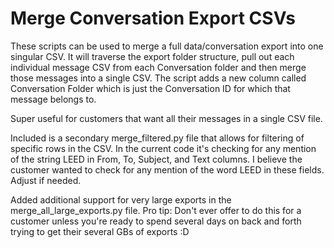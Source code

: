 # Merge Conversation Export CSVs

These scripts can be used to merge a full data/conversation export into one singular CSV. It will traverse the export folder structure, pull out each individual message CSV from each Conversation folder and then merge those messages into a single CSV. The script adds a new column called Conversation Folder which is just the Conversation ID for which that message belongs to.

Super useful for customers that want all their messages in a single CSV file.

Included is a secondary merge_filtered.py file that allows for filtering of specific rows in the CSV. In the current code it's checking for any mention of the string LEED in From, To, Subject, and Text columns. I believe the customer wanted to check for any mention of the word LEED in these fields. Adjust if needed. 

Added additional support for very large exports in the merge_all_large_exports.py file. Pro tip: Don't ever offer to do this for a customer unless you're ready to spend several days on back and forth trying to get their several GBs of exports :D 